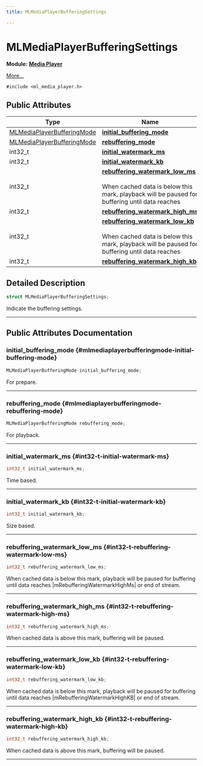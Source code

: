 ```yaml
---
title: MLMediaPlayerBufferingSettings

---
```


# MLMediaPlayerBufferingSettings

**Module:** **[Media Player](/versioned_docs/version-22-Mar-2023/api-ref/api/Modules/group___media_player/group___media_player.md)**



 [More...](#detailed-description)


`#include <ml_media_player.h>`

## Public Attributes

| Type           | Name           |
| -------------- | -------------- |
| [MLMediaPlayerBufferingMode](/versioned_docs/version-22-Mar-2023/api-ref/api/Modules/group___media_player/group___media_player.md#enums-mlmediaplayerbufferingmode) | **[initial_buffering_mode](/versioned_docs/version-22-Mar-2023/api-ref/api/Modules/group___media_player/struct_m_l_media_player_buffering_settings.md#mlmediaplayerbufferingmode-initial-buffering-mode)**  |
| [MLMediaPlayerBufferingMode](/versioned_docs/version-22-Mar-2023/api-ref/api/Modules/group___media_player/group___media_player.md#enums-mlmediaplayerbufferingmode) | **[rebuffering_mode](/versioned_docs/version-22-Mar-2023/api-ref/api/Modules/group___media_player/struct_m_l_media_player_buffering_settings.md#mlmediaplayerbufferingmode-rebuffering-mode)**  |
| int32_t | **[initial_watermark_ms](/versioned_docs/version-22-Mar-2023/api-ref/api/Modules/group___media_player/struct_m_l_media_player_buffering_settings.md#int32-t-initial-watermark-ms)**  |
| int32_t | **[initial_watermark_kb](/versioned_docs/version-22-Mar-2023/api-ref/api/Modules/group___media_player/struct_m_l_media_player_buffering_settings.md#int32-t-initial-watermark-kb)**  |
| int32_t | **[rebuffering_watermark_low_ms](/versioned_docs/version-22-Mar-2023/api-ref/api/Modules/group___media_player/struct_m_l_media_player_buffering_settings.md#int32-t-rebuffering-watermark-low-ms)** <br></br>When cached data is below this mark, playback will be paused for buffering until data reaches |mRebufferingWatermarkHighMs| or end of stream.  |
| int32_t | **[rebuffering_watermark_high_ms](/versioned_docs/version-22-Mar-2023/api-ref/api/Modules/group___media_player/struct_m_l_media_player_buffering_settings.md#int32-t-rebuffering-watermark-high-ms)**  |
| int32_t | **[rebuffering_watermark_low_kb](/versioned_docs/version-22-Mar-2023/api-ref/api/Modules/group___media_player/struct_m_l_media_player_buffering_settings.md#int32-t-rebuffering-watermark-low-kb)** <br></br>When cached data is below this mark, playback will be paused for buffering until data reaches |mRebufferingWatermarkHighKB| or end of stream.  |
| int32_t | **[rebuffering_watermark_high_kb](/versioned_docs/version-22-Mar-2023/api-ref/api/Modules/group___media_player/struct_m_l_media_player_buffering_settings.md#int32-t-rebuffering-watermark-high-kb)**  |

## Detailed Description

```cpp
struct MLMediaPlayerBufferingSettings;
```


Indicate the buffering settings. 





-----------
## Public Attributes Documentation

### initial_buffering_mode {#mlmediaplayerbufferingmode-initial-buffering-mode}

```cpp
MLMediaPlayerBufferingMode initial_buffering_mode;
```


For prepare. 





-----------

### rebuffering_mode {#mlmediaplayerbufferingmode-rebuffering-mode}

```cpp
MLMediaPlayerBufferingMode rebuffering_mode;
```


For playback. 





-----------

### initial_watermark_ms {#int32-t-initial-watermark-ms}

```cpp
int32_t initial_watermark_ms;
```


Time based. 





-----------

### initial_watermark_kb {#int32-t-initial-watermark-kb}

```cpp
int32_t initial_watermark_kb;
```


Size based. 





-----------

### rebuffering_watermark_low_ms {#int32-t-rebuffering-watermark-low-ms}

```cpp
int32_t rebuffering_watermark_low_ms;
```

When cached data is below this mark, playback will be paused for buffering until data reaches |mRebufferingWatermarkHighMs| or end of stream. 





-----------

### rebuffering_watermark_high_ms {#int32-t-rebuffering-watermark-high-ms}

```cpp
int32_t rebuffering_watermark_high_ms;
```


When cached data is above this mark, buffering will be paused. 





-----------

### rebuffering_watermark_low_kb {#int32-t-rebuffering-watermark-low-kb}

```cpp
int32_t rebuffering_watermark_low_kb;
```

When cached data is below this mark, playback will be paused for buffering until data reaches |mRebufferingWatermarkHighKB| or end of stream. 





-----------

### rebuffering_watermark_high_kb {#int32-t-rebuffering-watermark-high-kb}

```cpp
int32_t rebuffering_watermark_high_kb;
```


When cached data is above this mark, buffering will be paused. 





-----------


